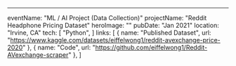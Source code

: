 ---
eventName: "ML / AI Project (Data Collection)"
projectName: "Reddit Headphone Pricing Dataset"
heroImage: ""
pubDate: "Jan 2021"
location: "Irvine, CA"
tech: [
  "Python",
]
links: [
  {
    name: "Published Dataset",
    url: "https://www.kaggle.com/datasets/eiffelwong1/reddit-avexchange-price-2020"
  },
  {
    name: "Code",
    url: "https://github.com/eiffelwong1/Reddit-AVexchange-scraper"
  },
]